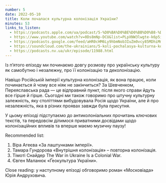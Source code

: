 ```yaml
---
number: 5
date: 2022-05-10
title: Коли почалася культурна колонізація України?
minutes: 53
links_to_listen:
  - https://podcasts.apple.com/ua/podcast/5-%D0%BA%D0%BE%D0%BB%D0%B8-%D0%BF%D0%BE%D1%87%D0%B0%D0%BB%D0%B0%D1%81%D1%8F-%D0%BA%D1%83%D0%BB%D1%8C%D1%82%D1%83%D1%80%D0%BD%D0%B0-%D0%BA%D0%BE%D0%BB%D0%BE%D0%BD%D1%96%D0%B7%D0%B0%D1%86%D1%96%D1%8F-%D1%83%D0%BA%D1%80%D0%B0%D1%97%D0%BD%D0%B8/id1618999118?i=1000561720427&l=ukttps://podcasts.apple.com/ua/podcast/4-%D1%87%D0%B8-%D0%BD%D0%B0%D1%81%D0%B8%D0%BB%D1%8C%D1%81%D1%82%D0%B2%D0%BE-%D0%B3%D0%BE%D0%BB%D0%BE%D0%B2%D0%BD%D0%B0-%D1%82%D0%B5%D0%BC%D0%B0-%D1%83%D0%BA%D1%80%D0%B0%D1%97%D0%BD%D1%81%D1%8C%D0%BA%D0%BE%D1%97-%D0%BB%D1%96%D1%82%D0%B5%D1%80%D0%B0%D1%82%D1%83%D1%80%D0%B8/id1618999118?i=1000560204479&l=uk
  - https://www.youtube.com/watch?v=0Ds8mNp-DCU&list=PLpXNW3lwgte-k6p5iw3pJuvLk9UPDD1yV&index=6
  - https://podcasts.google.com/feed/aHR0cHM6Ly9hbmNob3IuZm0vcy85MDhiMmNlNC9wb2RjYXN0L3Jzcw/episode/M2EwYWVlZTgtZDU5OS00MDFhLWI2NTYtOTJhNGVlNGRjY2Q0
  - https://soundcloud.com/the-ukrainians/5-koli-pochalasya-kulturna-kolonzatsya-ukrani?in=the-ukrainians/sets/narazi-bez-nazvi
  - https://podcasts.nv.ua/ukr/episode/11988.html
---
```


Із пʼятого епізоду ми починаємо довгу розмову про українську культуру як
самобутню і незалежну, про її колонізацію та деколонізацію.

Навіщо Російській імперії культурна колонізація, як вона працює, коли
починається й чому все ніяк не закінчиться? За Шевченком, Переяславська рада —
це відправний пункт, після якого справи йдуть все гірше й гірше. Сьогодні ми
також говоримо про штучну культурну залежність, яку століттями вибудовувала
Росія щодо України, але й про незалежність, яка в різних проявах завжди була
присутня.

У цьому епізоді підступаємо до антиколоніальних прочитань ключових текстів, та
передовсім ділимося приватними досвідами щодо колонізаційних впливів та вперше
маємо музичну паузу!

Recommended list:

1. Віра Агеєва «За лаштунками імперії».
2. Тамара Гундорова «Внутрішня колонізація» – повторна колонізація.
3. Тімоті Снайдер The War in Ukraine Is a Colonial War.
4. Євген Маланюк «Ґеокультура України».

Close reading: у наступному епізоді обговоримо роман «Московіада» Юрія Андруховича.
